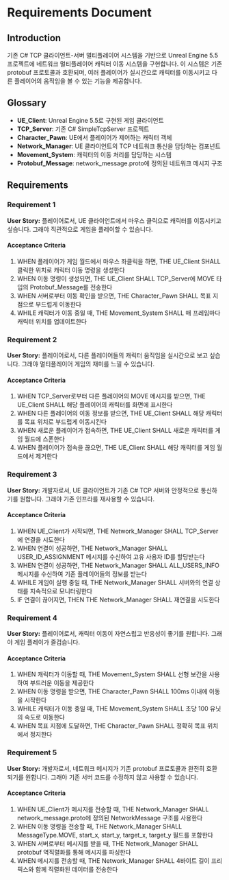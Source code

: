 # Requirements Document

## Introduction

기존 C# TCP 클라이언트-서버 멀티플레이어 시스템을 기반으로 Unreal Engine 5.5 프로젝트에 네트워크 멀티플레이어 캐릭터 이동 시스템을 구현합니다. 이 시스템은 기존 protobuf 프로토콜과 호환되며, 여러 플레이어가 실시간으로 캐릭터를 이동시키고 다른 플레이어의 움직임을 볼 수 있는 기능을 제공합니다.

## Glossary

- **UE_Client**: Unreal Engine 5.5로 구현된 게임 클라이언트
- **TCP_Server**: 기존 C# SimpleTcpServer 프로젝트
- **Character_Pawn**: UE에서 플레이어가 제어하는 캐릭터 객체
- **Network_Manager**: UE 클라이언트의 TCP 네트워크 통신을 담당하는 컴포넌트
- **Movement_System**: 캐릭터의 이동 처리를 담당하는 시스템
- **Protobuf_Message**: network_message.proto에 정의된 네트워크 메시지 구조

## Requirements

### Requirement 1

**User Story:** 플레이어로서, UE 클라이언트에서 마우스 클릭으로 캐릭터를 이동시키고 싶습니다. 그래야 직관적으로 게임을 플레이할 수 있습니다.

#### Acceptance Criteria

1. WHEN 플레이어가 게임 월드에서 마우스 좌클릭을 하면, THE UE_Client SHALL 클릭한 위치로 캐릭터 이동 명령을 생성한다
2. WHEN 이동 명령이 생성되면, THE UE_Client SHALL TCP_Server에 MOVE 타입의 Protobuf_Message를 전송한다
3. WHEN 서버로부터 이동 확인을 받으면, THE Character_Pawn SHALL 목표 지점으로 부드럽게 이동한다
4. WHILE 캐릭터가 이동 중일 때, THE Movement_System SHALL 매 프레임마다 캐릭터 위치를 업데이트한다

### Requirement 2

**User Story:** 플레이어로서, 다른 플레이어들의 캐릭터 움직임을 실시간으로 보고 싶습니다. 그래야 멀티플레이어 게임의 재미를 느낄 수 있습니다.

#### Acceptance Criteria

1. WHEN TCP_Server로부터 다른 플레이어의 MOVE 메시지를 받으면, THE UE_Client SHALL 해당 플레이어의 캐릭터를 화면에 표시한다
2. WHEN 다른 플레이어의 이동 정보를 받으면, THE UE_Client SHALL 해당 캐릭터를 목표 위치로 부드럽게 이동시킨다
3. WHEN 새로운 플레이어가 접속하면, THE UE_Client SHALL 새로운 캐릭터를 게임 월드에 스폰한다
4. WHEN 플레이어가 접속을 끊으면, THE UE_Client SHALL 해당 캐릭터를 게임 월드에서 제거한다

### Requirement 3

**User Story:** 개발자로서, UE 클라이언트가 기존 C# TCP 서버와 안정적으로 통신하기를 원합니다. 그래야 기존 인프라를 재사용할 수 있습니다.

#### Acceptance Criteria

1. WHEN UE_Client가 시작되면, THE Network_Manager SHALL TCP_Server에 연결을 시도한다
2. WHEN 연결이 성공하면, THE Network_Manager SHALL USER_ID_ASSIGNMENT 메시지를 수신하여 고유 사용자 ID를 할당받는다
3. WHEN 연결이 성공하면, THE Network_Manager SHALL ALL_USERS_INFO 메시지를 수신하여 기존 플레이어들의 정보를 받는다
4. WHILE 게임이 실행 중일 때, THE Network_Manager SHALL 서버와의 연결 상태를 지속적으로 모니터링한다
5. IF 연결이 끊어지면, THEN THE Network_Manager SHALL 재연결을 시도한다

### Requirement 4

**User Story:** 플레이어로서, 캐릭터 이동이 자연스럽고 반응성이 좋기를 원합니다. 그래야 게임 플레이가 즐겁습니다.

#### Acceptance Criteria

1. WHEN 캐릭터가 이동할 때, THE Movement_System SHALL 선형 보간을 사용하여 부드러운 이동을 제공한다
2. WHEN 이동 명령을 받으면, THE Character_Pawn SHALL 100ms 이내에 이동을 시작한다
3. WHILE 캐릭터가 이동 중일 때, THE Movement_System SHALL 초당 100 유닛의 속도로 이동한다
4. WHEN 목표 지점에 도달하면, THE Character_Pawn SHALL 정확히 목표 위치에서 정지한다

### Requirement 5

**User Story:** 개발자로서, 네트워크 메시지가 기존 protobuf 프로토콜과 완전히 호환되기를 원합니다. 그래야 기존 서버 코드를 수정하지 않고 사용할 수 있습니다.

#### Acceptance Criteria

1. WHEN UE_Client가 메시지를 전송할 때, THE Network_Manager SHALL network_message.proto에 정의된 NetworkMessage 구조를 사용한다
2. WHEN 이동 명령을 전송할 때, THE Network_Manager SHALL MessageType.MOVE, start_x, start_y, target_x, target_y 필드를 포함한다
3. WHEN 서버로부터 메시지를 받을 때, THE Network_Manager SHALL protobuf 역직렬화를 통해 메시지를 파싱한다
4. WHEN 메시지를 전송할 때, THE Network_Manager SHALL 4바이트 길이 프리픽스와 함께 직렬화된 데이터를 전송한다